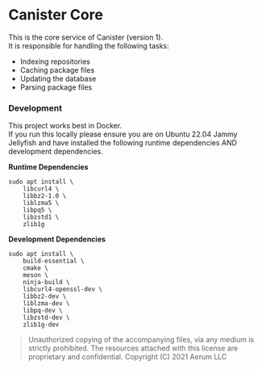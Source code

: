 # Canister Core
This is the core service of Canister (version 1).<br>
It is responsible for handling the following tasks:
* Indexing repositories
* Caching package files
* Updating the database
* Parsing package files

### Development
This project works best in Docker.<br>
If you run this locally please ensure you are on Ubuntu 22.04 Jammy Jellyfish and have installed the following runtime dependencies AND development dependencies.

**Runtime Dependencies**
```
sudo apt install \
	libcurl4 \
	libbz2-1.0 \
	liblzma5 \
	libpq5 \
	libzstd1 \
	zlib1g
```

**Development Dependencies**
```
sudo apt install \
	build-essential \
	cmake \
	meson \
	ninja-build \
	libcurl4-openssl-dev \
	libbz2-dev \
	liblzma-dev \
	libpq-dev \
	libzstd-dev \
	zlib1g-dev
```

> Unauthorized copying of the accompanying files, via any medium is strictly prohibited. The resources attached with this license are proprietary and confidential. Copyright (C) 2021 Aerum LLC
